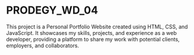 # PRODEGY_WD_04
This project is a Personal Portfolio Website created using HTML, CSS, and JavaScript. It showcases my skills, projects, and experience as a web developer, providing a platform to share my work with potential clients, employers, and collaborators.
